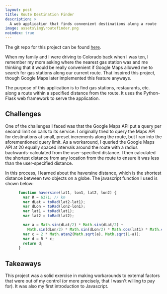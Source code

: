 ```yaml
---
layout: post
title: Route Destination Finder
description: >
  A web application that finds convenient destinations along a route
image: assets\img\routefinder.png
noindex: true
---
```

The git repo for this project can be found [here](https://github.com/apham727/FindAlongRoute).

When my family and I were driving to Colorado back when I was ten, I remember my mom asking where the nearest gas station was and me thinking that it would be really convenient if Google Maps allowed me to search for gas stations along our current route. That inspired this project, though Google Maps later implemented this feature anyways.

The purpose of this application is to find gas stations, restaurants, etc. along a route within a specified distance from the route. It uses the Python-Flask web framework to serve the application. 

## Challenges
One of the challenges I faced was that the Google Maps API put a query per second limit on calls to its service. I originally tried to query the Maps API for destinations at small, preset increments along the route, but I ran into the aforementioned query limit. As a workaround, I queried the Google Maps API at 20 equally spaced intervals around the route with a radius backwards-calculated from the user-specified distance. I then calculated the shortest distance from any location from the route to ensure it was less than the user-specified distance. 

In this process, I learned about the haversine distance, which is the shortest distance between two objects on a globe. The javascript function I used is shown below: 
~~~javascript
      function haversine(lat1, lon1, lat2, lon2) {
        var R = 6371; // km
        var dLat = toRad(lat2-lat1);
        var dLon = toRad(lon2-lon1);
        var lat1 = toRad(lat1);
        var lat2 = toRad(lat2);

        var a = Math.sin(dLat/2) * Math.sin(dLat/2) +
          Math.sin(dLon/2) * Math.sin(dLon/2) * Math.cos(lat1) * Math.cos(lat2);
        var c = 2 * Math.atan2(Math.sqrt(a), Math.sqrt(1-a));
        var d = R * c;
        return d;
      }
~~~

## Takeaways
This project was a solid exercise in making workarounds to external factors that were out of my control (or more precisely, that I wasn't willing to pay for). It was also my first introduction to Javascript. 


